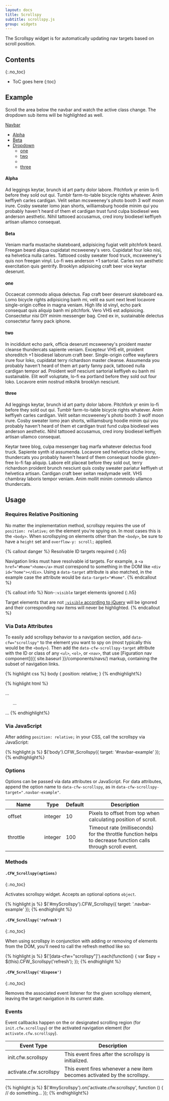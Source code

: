 ```yaml
---
layout: docs
title: Scrollspy
subtitle: scrollspy.js
group: widgets
---
```


The Scrollspy widget is for automatically updating nav targets based on scroll position.

## Contents
{:.no_toc}

* ToC goes here
{:toc}

## Example

Scroll the area below the navbar and watch the active class change. The dropdown sub items will be highlighted as well.

<div class="cf-example">
    <nav id="navbar-example" class="navbar navbar-expand navbar-light bg-faded">
        <a class="navbar-brand" href="#">Navbar</a>
        <ul class="nav nav-pills">
            <li class="nav-item"><a href="#alpha" class="nav-link">Alpha</a></li>
            <li class="nav-item"><a href="#beta" class="nav-link">Beta</a></li>
            <li class="nav-item dropdown">
                <a href="#" class="nav-link dropdown-toggle" data-cfw="dropdown" data-cfw-dropdown-toggle="dropdownS">Dropdown</a>
                <ul data-cfw-dropdown-target="dropdownS">
                    <li><a href="#one" tabindex="-1">one</a></li>
                    <li><a href="#two" tabindex="-1">two</a></li>
                    <li class="dropdown-divider"></li>
                    <li><a href="#three" tabindex="-1">three</a></li>
                </ul>
            </li>
        </ul>
    </nav>
    <div data-cfw="scrollspy" data-cfw-scrollspy-target="#navbar-example" data-cfw-scrollspy-offset="0" class="cf-example-scrollspy">
        <h4 id="alpha">Alpha</h4>
        <p>Ad leggings keytar, brunch id art party dolor labore. Pitchfork yr enim lo-fi before they sold out qui. Tumblr farm-to-table bicycle rights whatever. Anim keffiyeh carles cardigan. Velit seitan mcsweeney's photo booth 3 wolf moon irure. Cosby sweater lomo jean shorts, williamsburg hoodie minim qui you probably haven't heard of them et cardigan trust fund culpa biodiesel wes anderson aesthetic. Nihil tattooed accusamus, cred irony biodiesel keffiyeh artisan ullamco consequat.</p>
        <h4 id="beta">Beta</h4>
        <p>Veniam marfa mustache skateboard, adipisicing fugiat velit pitchfork beard. Freegan beard aliqua cupidatat mcsweeney's vero. Cupidatat four loko nisi, ea helvetica nulla carles. Tattooed cosby sweater food truck, mcsweeney's quis non freegan vinyl. Lo-fi wes anderson +1 sartorial. Carles non aesthetic exercitation quis gentrify. Brooklyn adipisicing craft beer vice keytar deserunt.</p>
        <h4 id="one">one</h4>
        <p>Occaecat commodo aliqua delectus. Fap craft beer deserunt skateboard ea. Lomo bicycle rights adipisicing banh mi, velit ea sunt next level locavore single-origin coffee in magna veniam. High life id vinyl, echo park consequat quis aliquip banh mi pitchfork. Vero VHS est adipisicing. Consectetur nisi DIY minim messenger bag. Cred ex in, sustainable delectus consectetur fanny pack iphone.</p>
        <h4 id="two">two</h4>
        <p>In incididunt echo park, officia deserunt mcsweeney's proident master cleanse thundercats sapiente veniam. Excepteur VHS elit, proident shoreditch +1 biodiesel laborum craft beer. Single-origin coffee wayfarers irure four loko, cupidatat terry richardson master cleanse. Assumenda you probably haven't heard of them art party fanny pack, tattooed nulla cardigan tempor ad. Proident wolf nesciunt sartorial keffiyeh eu banh mi sustainable. Elit wolf voluptate, lo-fi ea portland before they sold out four loko. Locavore enim nostrud mlkshk brooklyn nesciunt.</p>
        <h4 id="three">three</h4>
        <p>Ad leggings keytar, brunch id art party dolor labore. Pitchfork yr enim lo-fi before they sold out qui. Tumblr farm-to-table bicycle rights whatever. Anim keffiyeh carles cardigan. Velit seitan mcsweeney's photo booth 3 wolf moon irure. Cosby sweater lomo jean shorts, williamsburg hoodie minim qui you probably haven't heard of them et cardigan trust fund culpa biodiesel wes anderson aesthetic. Nihil tattooed accusamus, cred irony biodiesel keffiyeh artisan ullamco consequat.</p>
        <p>Keytar twee blog, culpa messenger bag marfa whatever delectus food truck. Sapiente synth id assumenda. Locavore sed helvetica cliche irony, thundercats you probably haven't heard of them consequat hoodie gluten-free lo-fi fap aliquip. Labore elit placeat before they sold out, terry richardson proident brunch nesciunt quis cosby sweater pariatur keffiyeh ut helvetica artisan. Cardigan craft beer seitan readymade velit. VHS chambray laboris tempor veniam. Anim mollit minim commodo ullamco thundercats.</p>
    </div>
</div> <!-- /.cf-example -->

## Usage

### Requires Relative Positioning

No matter the implementation method, scrollspy requires the use of `position: relative;` on the element you're spying on. In most cases this is the `<body>`. When scrollspying on elements other than the `<body>`, be sure to have a `height` set and `overflow-y: scroll;` applied.

{% callout danger %}
Resolvable ID targets required
{:.h5}

Navigation links must have resolvable id targets. For example, a `<a href="#home">home</a>` must correspond to something in the DOM like `<div id="home"></div>`. Using a `data-target` attribute is also matched, in the example case the attribute would be `data-target="#home"`.
{% endcallout %}

{% callout info %}
Non-`:visible` target elements ignored
{:.h5}

Target elements that are not [`:visible` according to jQuery](https://api.jquery.com/visible-selector/) will be ignored and their corresponding nav items will never be highlighted.
{% endcallout %}

### Via Data Attributes

To easily add scrollspy behavior to a navigation section, add `data-cfw="scrollspy"` to the element you want to spy on (most typically this would be the `<body>`). Then add the `data-cfw-scrollspy-target` attribute with the ID or class of any `<ul>`, `<ol>`, or `<nav>`, that use [Figuration nav component]({{ site.baseurl }}/components/navs/) markup, containing the subset of navigation links.

{% highlight css %}
body {
    position: relative;
}
{% endhighlight%}

{% highlight html %}
<body data-cfw="scroll" data-cfw-scrollspy-target="#navbar-example">
  ...
  <nav id="navbar-example">
    <ul class="navbar-nav">
        ...
    </ul>
    </nav>
  ...
</body>
{% endhighlight%}

### Via JavaScript

After adding `position: relative;` in your CSS, call the scrollspy via JavaScript:

{% highlight js %}
$('body').CFW_Scrollspy({ target: '#navbar-example' });
{% endhighlight%}

### Options

Options can be passed via data attributes or JavaScript. For data attributes, append the option name to `data-cfw-scrollspy`, as in `data-cfw-scrollspy-target=".navbar-example"`.

<div class="table-responsive">
    <table class="table table-bordered table-striped">
    <thead>
        <tr>
            <th style="width: 100px;">Name</th>
            <th style="width: 50px;">Type</th>
            <th style="width: 50px;">Default</th>
            <th>Description</th>
        </tr>
    </thead>
    <tbody>
        <tr>
            <td>offset</td>
            <td>integer</td>
            <td>10</td>
            <td>Pixels to offset from top when calculating position of scroll.</td>
        </tr>
        <tr>
            <td>throttle</td>
            <td>integer</td>
            <td>100</td>
            <td>Timeout rate (milliseconds) for the throttle function helps to decrease function calls through scroll event.</td>
        </tr>
    </tbody>
    </table>
</div> <!-- /.table-responsive -->

### Methods

#### `.CFW_Scrollspy(options)`
{:.no_toc}

Activates scrollspy widget. Accepts an optional options `object`.

{% highlight js %}
$('#myScrollspy').CFW_Scrollspy({
    target: '.navbar-example'
});
{% endhighlight %}

#### `.CFW_Scrollspy('refresh')`
{:.no_toc}

When using scrollspy in conjunction with adding or removing of elements from the DOM, you'll need to call the refresh method like so:

{% highlight js %}
$('[data-cfw="scrollspy"]').each(function() {
    var $spy = $(this).CFW_Scrollspy('refresh');
});
{% endhighlight %}

#### `.CFW_Scrollspy('dispose')`
{:.no_toc}

Removes the associated event listener for the given scrollspy element, leaving the target navigation in its current state.

### Events

Event callbacks happen on the or designated scrolling region (for `init.cfw.scrollspy`) or the activated navigation element (for `activate.cfw.scrollspy`).

<div class="table-responsive">
    <table class="table table-bordered table-striped">
    <thead>
        <tr>
            <th style="width: 150px;">Event Type</th>
            <th>Description</th>
        </tr>
    </thead>
    <tbody>
        <tr>
            <td>init.cfw.scrollspy</td>
            <td>This event fires after the scrollspy is initialized.</td>
        </tr>
        <tr>
            <td>activate.cfw.scrollspy</td>
            <td>This event fires whenever a new item becomes activated by the scrollspy.</td>
        </tr>
    </tbody>
    </table>
</div> <!-- /.table-responsive -->

{% highlight js %}
$('#myScrollspy').on('activate.cfw.scrollspy', function () {
  // do something...
});
{% endhighlight%}

